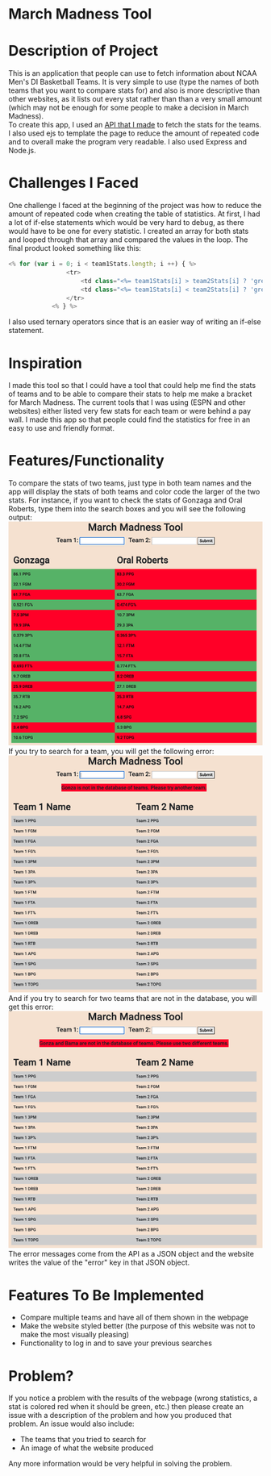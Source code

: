# March Madness Tool

# Description of Project
This is an application that people can use to fetch information about NCAA Men's DI Basketball Teams. It is very simple to use (type the names of both teams that you want to compare stats for) and also is more descriptive than other websites, as it lists out every stat rather than than a very small amount (which may not be enough for some people to make a decision in March Madness).  
To create this app, I used an [API that I made](https://github.com/christian7974/College-Basketball-API) to fetch the stats for the teams. I also used ejs to template the page to reduce the amount of repeated code and to overall make the program very readable. I also used Express and Node.js.

# Challenges I Faced
One challenge I faced at the beginning of the project was how to reduce the amount of repeated code when creating the table of statistics. At first, I had a lot of if-else statements which would be very hard to debug, as there would have to be one for every statistic. I created an array for both stats and looped through that array and compared the values in the loop. The final product looked something like this:
```javascript
<% for (var i = 0; i < team1Stats.length; i ++) { %>
                <tr>
                    <td class="<%= team1Stats[i] > team2Stats[i] ? 'greater-value' : 'lesser-value'%>"><%= team1Stats[i] %> <%= statEndings[i] %></td>
                    <td class="<%= team1Stats[i] < team2Stats[i] ? 'greater-value' : 'lesser-value'%>"><%= team2Stats[i] %> <%= statEndings[i] %></td>
                </tr>
            <% } %>
```
I also used ternary operators since that is an easier way of writing an if-else statement.

# Inspiration
I made this tool so that I could have a tool that could help me find the stats of teams and to be able to compare their stats to help me make a bracket for March Madness. The current tools that I was using (ESPN and other websites) either listed very few stats for each team or were behind a pay wall. I made this app so that people could find the statistics for free in an easy to use and friendly format. 

# Features/Functionality
To compare the stats of two teams, just type in both team names and the app will display the stats of both teams and color code the larger of the two stats. For instance, if you want to check the stats of Gonzaga and Oral Roberts, type them into the search boxes and you will see the following output:
![First example comparing Gonzaga and Oral Roberts](examples_folder/gonzaga_oral_roberts.png)
If you try to search for a team, you will get the following error:
![Second example with a team that is not in the database](examples_folder/wrong_team.png)
And if you try to search for two teams that are not in the database, you will get this error:
![Third example with teams that are not in the database](examples_folder/both_wrong_teams.png)
The error messages come from the API as a JSON object and the website writes the value of the "error" key in that JSON object.

# Features To Be Implemented
- Compare multiple teams and have all of them shown in the webpage
- Make the website styled better (the purpose of this website was not to make the most visually pleasing)
- Functionality to log in and to save your previous searches

# Problem?
If you notice a problem with the results of the webpage (wrong statistics, a stat is colored red when it should be green, etc.) then please create an issue with a description of the problem and how you produced that problem. An issue would also include:
- The teams that you tried to search for
- An image of what the website produced  

Any more information would be very helpful in solving the problem.

